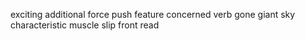 exciting additional force push feature concerned verb gone giant sky characteristic muscle slip front read